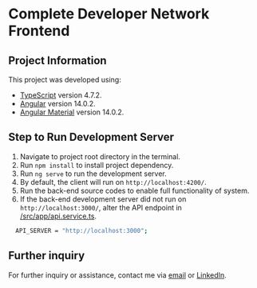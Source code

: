 # Complete Developer Network Frontend

## Project Information

This project was developed using:
- [TypeScript](https://www.typescriptlang.org/) version 4.7.2.
- [Angular](https://github.com/angular/angular-cli) version 14.0.2.
- [Angular Material](https://material.angular.io/) version 14.0.2.

## Step to Run Development Server

1. Navigate to project root directory in the terminal.
2. Run `npm install` to install project dependency.
3. Run `ng serve` to run the development server.
4. By default, the client will run on `http://localhost:4200/`.
5. Run the back-end source codes to enable full functionality of system.
6. If the back-end development server did not run on `http://localhost:3000/`, alter the API endpoint in [/src/app/api.service.ts](https://github.com/faiz-codes/cdn-frontend/blob/main/src/app/api.service.ts).
```bash
  API_SERVER = "http://localhost:3000";
```

## Further inquiry

For further inquiry or assistance, contact me via [email](mailto:faiz.codes@gmail.com) or [LinkedIn](https://www.linkedin.com/in/muhammadfaizabdullah/).